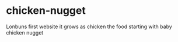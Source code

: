# chicken-nugget
Lonbuns first website it grows as chicken the food starting with baby chicken nugget
